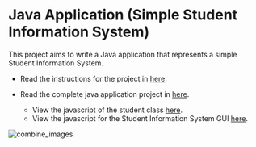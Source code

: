 # Java Application (Simple Student Information System)

This project aims to write a Java application that represents a simple Student Information System. 

* Read the instructions for the project in [here](https://github.com/seuwenfei/Java-application/blob/main/Instructions%20for%20Java%20Application%20(2019).pdf).

* Read the complete java application project in [here](https://github.com/seuwenfei/Java-application/blob/main/Java%20Application%20Simple%20Student%20Information%20System%20Project.pdf).
    * View the javascript of the student class [here](https://github.com/seuwenfei/Java-application-simple-info-system/blob/main/Student.java).
    * View the javascript for the Student Information System GUI [here](https://github.com/seuwenfei/Java-application-simple-info-system/blob/main/StudentInfoSys.java).

![combine_images](https://user-images.githubusercontent.com/118715799/211663178-c2c6db10-25de-4aee-823b-67e12dfbe173.jpg)
